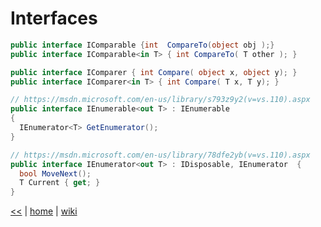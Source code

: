 # Interfaces

```cs
public interface IComparable {int  CompareTo(object obj );} 
public interface IComparable<in T> { int CompareTo(	T other ); }

public interface IComparer { int Compare( object x, object y); } 
public interface IComparer<in T> { int Compare( T x, T y); }

// https://msdn.microsoft.com/en-us/library/s793z9y2(v=vs.110).aspx
public interface IEnumerable<out T> : IEnumerable
{ 
  IEnumerator<T> GetEnumerator();
}  

// https://msdn.microsoft.com/en-us/library/78dfe2yb(v=vs.110).aspx
public interface IEnumerator<out T> : IDisposable, IEnumerator  {  
  bool MoveNext();  
  T Current { get; }
}
```

[<<](../csdotnet.md) | [home](../../README.md) | [wiki](https://github.com/illegitimis/Tutorial/wiki)